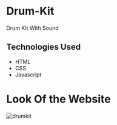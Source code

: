 # Drum-Kit
Drum Kit With Sound

## Technologies Used
- HTML
- CSS
- Javascript

# Look Of the Website
![drumkit](https://github.com/deepshikha997/Drum-Kit/assets/91555549/25d02891-77cf-4fc4-bc43-a55436d817b3)
